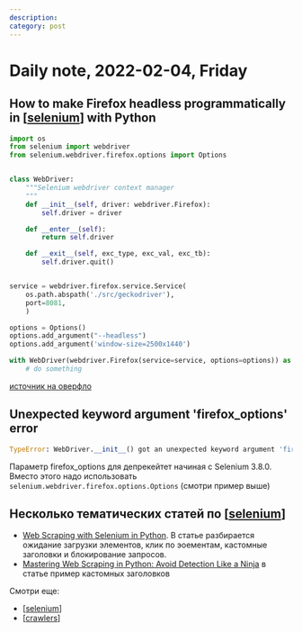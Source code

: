 ```yaml
---
description: 
category: post
---
```

# Daily note,  2022-02-04, Friday

## How to make Firefox headless programmatically in [[selenium]] with Python

```python
import os
from selenium import webdriver
from selenium.webdriver.firefox.options import Options


class WebDriver:
    """Selenium webdriver context manager
    """
    def __init__(self, driver: webdriver.Firefox):
        self.driver = driver

    def __enter__(self):
        return self.driver

    def __exit__(self, exc_type, exc_val, exc_tb):
        self.driver.quit()


service = webdriver.firefox.service.Service(
    os.path.abspath('./src/geckodriver'),
    port=8081,
    )

options = Options()
options.add_argument("--headless")
options.add_argument('window-size=2500x1440')

with WebDriver(webdriver.Firefox(service=service, options=options)) as driver:
    # do something
```

[источник на оверфло](https://stackoverflow.com/questions/46753393/how-to-make-firefox-headless-programmatically-in-selenium-with-python)

## Unexpected keyword argument 'firefox_options' error

```python
TypeError: WebDriver.__init__() got an unexpected keyword argument 'firefox_options' error using firefox_options as arguments in Selenium Python
```

Параметр firefox_options для депрекейтет начиная с Selenium 3.8.0. Вместо этого надо использовать `selenium.webdriver.firefox.options.Options` (смотри пример выше)

## Несколько тематических статей по [[selenium]]

- [Web Scraping with Selenium in Python](https://www.zenrows.com/blog/web-scraping-with-selenium-in-python#getting-started). В статье разбирается ожидание загрузки элементов, клик по эоементам, кастомные заголовки и блокирование запросов.
- [Mastering Web Scraping in Python: Avoid Detection Like a Ninja](https://www.zenrows.com/blog/stealth-web-scraping-in-python-avoid-blocking-like-a-ninja#behavioral-patterns) в статье пример кастомных заголовков

Смотри еще:

- [[selenium]]
- [[crawlers]]

[//begin]: # "Autogenerated link references for markdown compatibility"
[selenium]: ../notes/selenium "Selenium"
[selenium]: ../notes/selenium "Selenium"
[selenium]: ../notes/selenium "Selenium"
[crawlers]: ../lists/crawlers "Crawlers"
[//end]: # "Autogenerated link references"